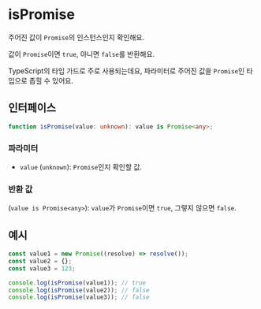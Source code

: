 # isPromise

주어진 값이 `Promise`의 인스턴스인지 확인해요.

값이 `Promise`이면 `true`, 아니면 `false`를 반환해요.

TypeScript의 타입 가드로 주로 사용되는데요, 파라미터로 주어진 값을 `Promise`인 타입으로 좁힐 수 있어요.

## 인터페이스

```typescript
function isPromise(value: unknown): value is Promise<any>;
```

### 파라미터

- `value` (`unknown`): `Promise`인지 확인할 값.

### 반환 값

(`value is Promise<any>`): `value`가 `Promise`이면 `true`, 그렇지 않으면 `false`.

## 예시

```typescript
const value1 = new Promise((resolve) => resolve());
const value2 = {};
const value3 = 123;

console.log(isPromise(value1)); // true
console.log(isPromise(value2)); // false
console.log(isPromise(value3)); // false
```